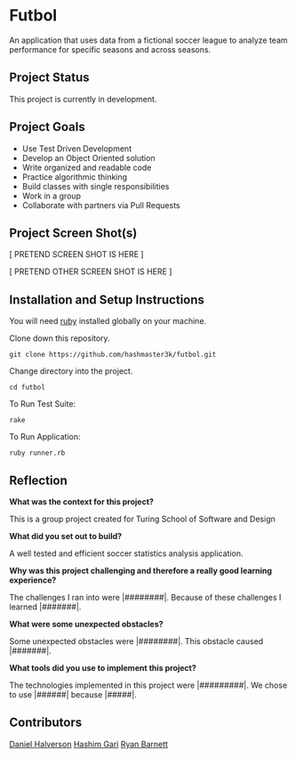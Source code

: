 # Futbol

An application that uses data from a fictional soccer league to analyze team performance for specific seasons and across seasons.

## Project Status

This project is currently in development.

## Project Goals

  - Use Test Driven Development
  - Develop an Object Oriented solution
  - Write organized and readable code
  - Practice algorithmic thinking
  - Build classes with single responsibilities
  - Work in a group
  - Collaborate with partners via Pull Requests

## Project Screen Shot(s)

[ PRETEND SCREEN SHOT IS HERE ]

[ PRETEND OTHER SCREEN SHOT IS HERE ]

## Installation and Setup Instructions

You will need [ruby](https://www.ruby-lang.org/en/downloads/) installed globally on your machine.

Clone down this repository.

`git clone https://github.com/hashmaster3k/futbol.git`

Change directory into the project.

`cd futbol`

To Run Test Suite:  

`rake`

To Run Application:

`ruby runner.rb`


## Reflection

__What was the context for this project?__

This is a group project created for Turing School of Software and Design

__What did you set out to build?__

A well tested and efficient soccer statistics analysis application.

__Why was this project challenging and therefore a really good learning experience?__

The challenges I ran into were |########|. Because of these challenges I learned |#######|.

__What were some unexpected obstacles?__

Some unexpected obstacles were |########|. This obstacle caused |#######|.

__What tools did you use to implement this project?__

The technologies implemented in this project were |#########|. We chose to use |######| because |#####|.

## Contributors

[Daniel Halverson](https://github.com/dhalverson)
[Hashim Gari](https://github.com/hashmaster3k)
[Ryan Barnett](https://github.com/RyanDBarnett)
